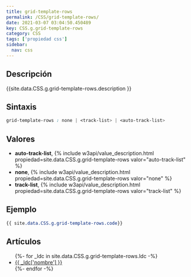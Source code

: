 ```yaml
---
title: grid-template-rows
permalink: /CSS/grid-template-rows/
date: 2021-03-07 03:04:50.450489
key: CSS.g.grid-template-rows
category: CSS
tags: ['propiedad css']
sidebar: 
  nav: css
---
```


## Descripción
{{site.data.CSS.g.grid-template-rows.description }}

## Sintaxis
~~~css
grid-template-rows : none | <track-list> | <auto-track-list>
~~~

## Valores
* **auto-track-list**,  {% include w3api/value_description.html propiedad=site.data.CSS.g.grid-template-rows valor="auto-track-list" %}
* **none**,  {% include w3api/value_description.html propiedad=site.data.CSS.g.grid-template-rows valor="none" %}
* **track-list**,  {% include w3api/value_description.html propiedad=site.data.CSS.g.grid-template-rows valor="track-list" %}

## Ejemplo
~~~css
{{ site.data.CSS.g.grid-template-rows.code}}
~~~

## Artículos
<ul>
{%- for _ldc in site.data.CSS.g.grid-template-rows.ldc -%}
   <li>
       <a href="{{_ldc['url'] }}">{{ _ldc['nombre'] }}</a>
   </li>
{%- endfor -%}
</ul>
